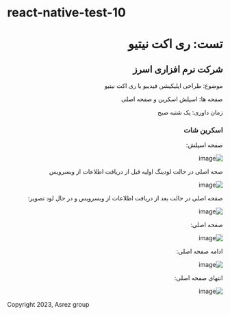 # react-native-test-10

<div dir="rtl">

<h1>تست: ری اکت نیتیو</h1>
<h2>شرکت نرم افزاری اسرز</h2>

موضوع: طراحی اپلیکیشن فیدیبو با ری اکت نیتیو

صفحه ها: اسپلش اسکرین و صفحه اصلی

زمان داوری: یک شنبه صبح

<h3>اسکرین شات</h3>

صفحه اسپلش:

![image](https://github.com/Asrez/react-native-test-10/assets/2658040/859994f2-7976-4032-8ce1-b7d07ed6bfee)

صحه اصلی در حالت لودینگ اولیه قبل از دریافت اطلاعات از وبسرویس

![image](https://github.com/Asrez/react-native-test-10/assets/2658040/d4af0d33-6d1e-479d-8d3b-18f75abf7f52)

صفحه اصلی در حالت بعد از دریافت اطلاعات از وبسرویس و در حال لود تصویر:

![image](https://github.com/Asrez/react-native-test-10/assets/2658040/034645e6-d02d-4820-ab85-15acd66c724b)

صفحه اصلی:

![image](https://github.com/Asrez/react-native-test-10/assets/2658040/72155eea-103a-4965-aa5b-7c74ac52db65)

ادامه صفحه اصلی:

![image](https://github.com/Asrez/react-native-test-10/assets/2658040/00c9cbd8-b835-4b1e-a9c1-0a9b562a42f8)

انتهای صفحه اصلی:

![image](https://github.com/Asrez/react-native-test-10/assets/2658040/258955e9-b2df-4f34-a719-d46ce34b0464)

</div>

Copyright 2023, Asrez group
